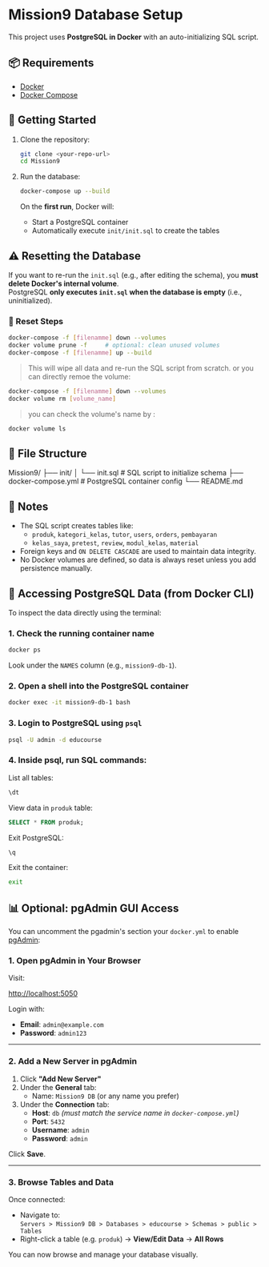 # Mission9 Database Setup

This project uses **PostgreSQL in Docker** with an auto-initializing SQL script.

## 📦 Requirements

- [Docker](https://www.docker.com/)
- [Docker Compose](https://docs.docker.com/compose/)

## 🚀 Getting Started

1. Clone the repository:

   ```bash
   git clone <your-repo-url>
   cd Mission9
   ```

2. Run the database:

   ```bash
   docker-compose up --build
   ```

   On the **first run**, Docker will:

   - Start a PostgreSQL container
   - Automatically execute `init/init.sql` to create the tables

## ⚠️ Resetting the Database

If you want to re-run the `init.sql` (e.g., after editing the schema), you **must delete Docker's internal volume**.  
PostgreSQL **only executes `init.sql` when the database is empty** (i.e., uninitialized).

### 🧹 Reset Steps

```bash
docker-compose -f [filenamme] down --volumes
docker volume prune -f     # optional: clean unused volumes
docker-compose -f [filenamme] up --build
```

> This will wipe all data and re-run the SQL script from scratch. or you can directly remoe the volume:

```bash
docker-compose -f [filenamme] down --volumes
docker volume rm [volume_name]
```

> you can check the volume's name by :

```bash
docker volume ls
```

## 📁 File Structure

Mission9/
├── init/
│ └── init.sql # SQL script to initialize schema
├── docker-compose.yml # PostgreSQL container config
└── README.md

## 📝 Notes

- The SQL script creates tables like:
  - `produk`, `kategori_kelas`, `tutor`, `users`, `orders`, `pembayaran`
  - `kelas_saya`, `pretest`, `review`, `modul_kelas`, `material`
- Foreign keys and `ON DELETE CASCADE` are used to maintain data integrity.
- No Docker volumes are defined, so data is always reset unless you add persistence manually.

## 🐚 Accessing PostgreSQL Data (from Docker CLI)

To inspect the data directly using the terminal:

### 1. Check the running container name

```bash
docker ps
```

Look under the `NAMES` column (e.g., `mission9-db-1`).

### 2. Open a shell into the PostgreSQL container

```bash
docker exec -it mission9-db-1 bash
```

### 3. Login to PostgreSQL using `psql`

```bash
psql -U admin -d educourse
```

### 4. Inside psql, run SQL commands:

List all tables:

```sql
\dt
```

View data in `produk` table:

```sql
SELECT * FROM produk;
```

Exit PostgreSQL:

```sql
\q
```

Exit the container:

```bash
exit
```

## 📊 Optional: pgAdmin GUI Access

You can uncomment the pgadmin's section your `docker.yml` to enable [pgAdmin](https://www.pgadmin.org/):

### 1. Open pgAdmin in Your Browser

Visit:

<http://localhost:5050>

Login with:

- **Email**: `admin@example.com`
- **Password**: `admin123`

---

### 2. Add a New Server in pgAdmin

1. Click **"Add New Server"**
2. Under the **General** tab:
   - Name: `Mission9 DB` (or any name you prefer)
3. Under the **Connection** tab:
   - **Host**: `db` *(must match the service name in `docker-compose.yml`)*
   - **Port**: `5432`
   - **Username**: `admin`
   - **Password**: `admin`

Click **Save**.

---

### 3. Browse Tables and Data

Once connected:

- Navigate to:  
  `Servers > Mission9 DB > Databases > educourse > Schemas > public > Tables`
- Right-click a table (e.g. `produk`)
  → **View/Edit Data**
  → **All Rows**

You can now browse and manage your database visually.